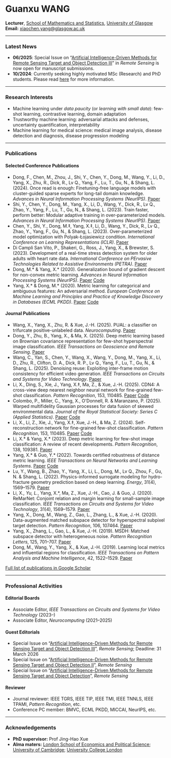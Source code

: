# Guanxu WANG

**Lecturer**, [School of Mathematics and Statistics](https://www.gla.ac.uk/schools/mathematicsstatistics/), [University of Glasgow](https://www.gla.ac.uk/)  
**Email:** [xiaochen.yang@glasgow.ac.uk](mailto:xiaochen.yang@glasgow.ac.uk)

---

### Latest News

- **06/2025**: Special Issue on “[Artificial Intelligence-Driven Methods for Remote Sensing Target and Object Detection III](https://www.mdpi.com/journal/remotesensing/special_issues/Y63U1I9O94)” in _Remote Sensing_ is now open for manuscript submissions.  
- **10/2024**: Currently seeking highly motivated MSc (Research) and PhD students. Please read [here](https://xiao-chen-yang.github.io/phd) for more information.

---

### Research Interests

- Machine learning under _data paucity_ (or _learning with small data_): few-shot learning, contrastive learning, domain adaptation  
- Trustworthy machine learning: adversarial attacks and defenses, uncertainty quantification, interpretability  
- Machine learning for medical science: medical image analysis, disease detection and diagnosis, disease progression modeling

---

### Publications

#### Selected Conference Publications

- Dong, F., Chen, M., Zhou, J., Shi, Y., Chen, Y., Dong, M., Wang, Y., Li, D., Yang, X., Zhu, R., Dick, R., Lv Q., Yang, F., Lu, T., Gu, N., & Shang, L. (2024). Once read is enough: Finetuning-free language models with cluster-guided sparse experts for long-tail domain knowledge. _Advances in Neural Information Processing Systems (NeurIPS)_. [Paper](https://openreview.net/pdf?id=manHbkpIW6)  
- Shi, Y., Chen, Y., Dong, M., Yang, X., Li, D., Wang, Y., Dick, R., Lv Q., Zhao, Y., Yang, F., Lu, T., Gu, N., & Shang, L. (2023). Train faster, perform better: Modular adaptive training in over-parameterized models. _Advances in Neural Information Processing Systems (NeurIPS)_. [Paper](https://openreview.net/pdf?id=dWDEBW2raJ)  
- Chen, Y., Shi, Y., Dong, M.‡, Yang, X.‡, Li, D., Wang, Y., Dick, R., Lv Q., Zhao, Y., Yang, F., Gu, N., & Shang, L. (2023). Over-parameterized model optimization with Polyak-Łojasiewicz condition. _International Conference on Learning Representations (ICLR)_. [Paper](https://openreview.net/forum?id=aBIpZvMdS56)  
- Di Campli San Vito, P., Shakeri, G., Ross, J., Yang, X., & Brewster, S. (2023). Development of a real-time stress detection system for older adults with heart rate data. _International Conference on PErvasive Technologies Related to Assistive Environments (PETRA)_. [Paper](https://dl.acm.org/doi/10.1145/3594806.3594817)  
- Dong, M.* & Yang, X.* (2020). Generalization bound of gradient descent for non-convex metric learning. _Advances in Neural Information Processing Systems (NeurIPS)_. [Paper](https://proceedings.neurips.cc/paper/2020/hash/6f5e4e86a87220e5d361ad82f1ebc335-Abstract.html) [Code](https://github.com/xyang6/SMILE)  
- Yang, X.* & Dong, M.* (2020). Metric learning for categorical and ambiguous features: An adversarial method. _European Conference on Machine Learning and Principles and Practice of Knowledge Discovery in Databases (ECML PKDD)_. [Paper](https://doi.org/10.1007/978-3-030-67661-2_14) [Code](https://github.com/xyang6/MLadv)

#### Journal Publications

- Wang, X., Yang, X., Zhu, R. & Xue, J.-H. (2025). PUAL: a classifier on trifurcate positive-unlabeled data. _Neurocomputing_. [Paper](https://ieeexplore.ieee.org/document/10918719)  
- Dong, Y., Zhu, B., Yang, X., & Ma, X. (2025). Deep metric learning based on Brownian covariance representation for few-shot hyperspectral image classification. _IEEE Transactions on Geoscience and Remote Sensing_. [Paper](https://www.sciencedirect.com/science/article/pii/S0925231225007520)  
- Wang, C., Yan, S., Chen, Y., Wang, X., Wang, Y., Dong, M., Yang, X., Li, D., Zhu, R., Clifton, D. A., Dick, R. P., Lv Q., Yang, F., Lu, T., Gu, N., & Shang, L. (2025). Denoising reuse: Exploiting inter-frame motion consistency for efficient video generation. _IEEE Transactions on Circuits and Systems for Video Technology_. [Paper](https://ieeexplore.ieee.org/document/10915618)  
- Li, X., Ding, S., Xie, J., Yang, X.‡, Ma, Z., & Xue, J.-H. (2025). CDN4: A cross-view deep nearest neighbor neural network for fine-grained few-shot classification. _Pattern Recognition_, 153, 110485. [Paper](https://www.sciencedirect.com/science/article/pii/S0031320325001268) [Code](https://github.com/ShawnTing1/CDN4)  
- Colombo, P., Miller, C., Yang, X., O'Donnell, R. & Maranzano, P. (2025). Warped multifidelity Gaussian processes for data fusion of skewed environmental data. _Journal of the Royal Statistical Society: Series C (Applied Statistics)_. [Paper](https://academic.oup.com/jrsssc/advance-article/doi/10.1093/jrsssc/qlaf003/8003602) [Code](https://github.com/Pietrostat193/WMFGP)  
- Li, X., Li, Z., Xie, J., Yang, X.‡, Xue, J.-H., & Ma, Z. (2024). Self-reconstruction network for fine-grained few-shot classification. _Pattern Recognition_, 153, 110485. [Paper](https://www.sciencedirect.com/science/article/pii/S003132032400236X) [Code](https://github.com/liz-lut/SRM-main)  
- Li, X.* & Yang, X.* (2023). Deep metric learning for few-shot image classification: A review of recent developments. _Pattern Recognition_, 138, 109381. [Paper](https://www.sciencedirect.com/science/article/pii/S0031320323000821)  
- Yang, X.* & Guo, Y.* (2022). Towards certified robustness of distance metric learning. _IEEE Transactions on Neural Networks and Learning Systems_. [Paper](https://ieeexplore.ieee.org/document/9894380) [Code](https://github.com/xyang6/LMNNPL)  
- Lu, Y., Wang, B., Zhao, Y., Yang, X., Li, L., Dong, M., Lv Q., Zhou, F., Gu, N. & Shang, L. (2022). Physics-informed surrogate modeling for hydro-fracture geometry prediction based on deep learning. _Energy_, 31(4), 1569–1579. [Paper](https://www.sciencedirect.com/science/article/pii/S0360544222010428)  
- Li, X.*, Yu, L.*, Yang, X.*, Ma, Z., Xue, J.-H., Cao, J. & Guo, J. (2020). ReMarNet: Conjoint relation and margin learning for small-sample image classification. _IEEE Transactions on Circuits and Systems for Video Technology_, 31(4), 1569–1579. [Paper](https://ieeexplore.ieee.org/document/9127956)  
- Yang, X., Dong, M., Wang, Z., Gao, L., Zhang, L., & Xue, J.-H. (2020). Data-augmented matched subspace detector for hyperspectral subpixel target detection. _Pattern Recognition_, 106, 107464. [Paper](https://doi.org/10.1016/j.patcog.2020.107464)  
- Yang, X., Zhang, L., Gao, L., & Xue, J.-H. (2019). MSDH: Matched subspace detector with heterogeneous noise. _Pattern Recognition Letters_, 125, 701–707. [Paper](https://doi.org/10.1016/j.patrec.2019.07.014)  
- Dong, M., Wang, Y., Yang, X., & Xue, J.-H. (2019). Learning local metrics and influential regions for classification. _IEEE Transactions on Pattern Analysis and Machine Intelligence_, 42, 1522–1529. [Paper](https://doi.org/10.1109/TPAMI.2019.2914899)

[Full list of publications in Google Scholar](https://scholar.google.com/citations?user=mVzcKggAAAAJ&hl=en)

---

### Professional Activities

#### Editorial Boards

- Associate Editor, _IEEE Transactions on Circuits and Systems for Video Technology_ (2023–)  
- Associate Editor, _Neurocomputing_ (2021–2025)

#### Guest Editorials

- Special Issue on “[Artificial Intelligence-Driven Methods for Remote Sensing Target and Object Detection III](https://www.mdpi.com/journal/remotesensing/special_issues/Y63U1I9O94)”, _Remote Sensing_; Deadline: 31 March 2026  
- Special Issue on “[Artificial Intelligence-Driven Methods for Remote Sensing Target and Object Detection II](https://www.mdpi.com/journal/remotesensing/special_issues/E936A0S61N)”, _Remote Sensing_  
- Special Issue on “[Artificial Intelligence-Driven Methods for Remote Sensing Target and Object Detection](https://www.mdpi.com/journal/remotesensing/special_issues/Driven_Methods)”, _Remote Sensing_

#### Reviewer

- Journal reviewer: IEEE TGRS, IEEE TIP, IEEE TMI, IEEE TNNLS, IEEE TPAMI, _Pattern Recognition_, etc.  
- Conference PC member: BMVC, ECML PKDD, MICCAI, NeurIPS, etc.

---

### Acknowledgements

- **PhD supervisor:** Prof Jing-Hao Xue  
- **Alma maters:** [London School of Economics and Political Science](https://www.lse.ac.uk/); [University of Cambridge](https://www.cam.ac.uk/); [University College London](https://www.ucl.ac.uk/)
